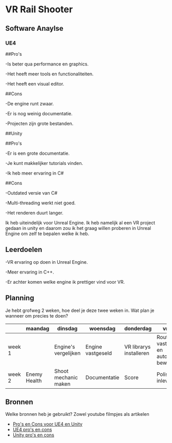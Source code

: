 # VR Rail Shooter


## Software Anaylse 
### UE4

##Pro's

-Is beter qua performance en graphics.

-Het heeft meer tools en functionaliteiten.

-Het heeft een visual editor.

##Cons

-De engine runt zwaar.

-Er is nog weinig documentatie.

-Projecten zijn grote bestanden.

##Unity

##Pro's

-Er is een grote documentatie.

-Je kunt makkelijker tutorials vinden.

-Ik heb meer ervaring in C#

##Cons

-Outdated versie van C#

-Multi-threading werkt niet goed.

-Het renderen duurt langer.

Ik heb uiteindelijk voor Unreal Engine. Ik heb namelijk al een VR project gedaan in unity en daarom zou ik het graag willen proberen in Unreal Engine om zelf te bepalen welke ik heb.

## Leerdoelen 
-VR ervaring op doen in Unreal Engine.

-Meer ervaring in C++.

-Er achter komen welke engine ik prettiger vind voor VR.
## Planning 
Je hebt grofweg 2 weken, hoe deel je deze twee weken in. Wat plan je wanneer om precies te doen?

| | maandag | dinsdag | woensdag | donderdag | vrijdag |
| --- | --- | --- | --- | --- | --- |
|week 1 ||Engine's vergelijken|Engine vastgeseld|VR librarys installeren|Route vaststellen en automatisch bewegen|
|week 2 |Enemy Health|Shoot mechanic maken|Documentatie|Score|Polishen en inleveren|

## Bronnen
Welke bronnen heb je gebruikt? Zowel youtube filmpjes als artikelen

- [Pro's en Cons voor UE4 en Unity](https://www.reddit.com/r/Vive/comments/6zce0h/whats_the_state_of_ue4_vs_unity_for_vr_development/)
- [UE4 pro's en cons](https://www.newgenapps.com/blog/unreal-engine-review-pros-cons-suitability)
- [Unity pro's en cons](https://medium.com/@N_iX/unity-vs-unreal-how-to-choose-the-best-game-engine-d3dbb4add73c)
